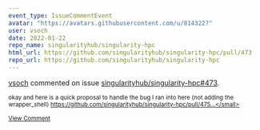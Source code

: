 ```yaml
---
event_type: IssueCommentEvent
avatar: "https://avatars.githubusercontent.com/u/814322?"
user: vsoch
date: 2022-01-22
repo_name: singularityhub/singularity-hpc
html_url: https://github.com/singularityhub/singularity-hpc/pull/473
repo_url: https://github.com/singularityhub/singularity-hpc
---
```


<a href='https://github.com/vsoch' target='_blank'>vsoch</a> commented on issue <a href='https://github.com/singularityhub/singularity-hpc/pull/473' target='_blank'>singularityhub/singularity-hpc#473</a>.

<small>okay and here is a quick proposal to handle the bug I ran into here (not adding the wrapper_shell) https://github.com/singularityhub/singularity-hpc/pull/475...</small>

<a href='https://github.com/singularityhub/singularity-hpc/pull/473' target='_blank'>View Comment</a>